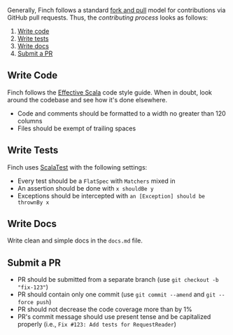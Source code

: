 Generally, Finch follows a standard [fork and pull][0] model for contributions via GitHub pull requests. Thus, the
_contributing process_ looks as follows:

1. [Write code](#write-code)
2. [Write tests](#write-tests)
3. [Write docs](#write-docs)
4. [Submit a PR](#submit-a-pr)

## Write Code
Finch follows the [Effective Scala][1] code style guide. When in doubt, look around the codebase and see how it's done
elsewhere.

* Code and comments should be formatted to a width no greater than 120 columns
* Files should be exempt of trailing spaces

## Write Tests
Finch uses [ScalaTest][2] with the following settings:

* Every test should be a `FlatSpec` with `Matchers` mixed in
* An assertion should be done with `x shouldBe y`
* Exceptions should be intercepted with `an [Exception] should be thrownBy x`

## Write Docs
Write clean and simple docs in the `docs.md` file.

## Submit a PR
* PR should be submitted from a separate branch (use `git checkout -b "fix-123"`)
* PR should contain only one commit (use `git commit --amend` and `git --force push`)
* PR should not decrease the code coverage more than by 1%
* PR's commit message should use present tense and be capitalized properly (i.e., `Fix #123: Add tests for RequestReader`)

[0]: https://help.github.com/articles/using-pull-requests/
[1]: http://twitter.github.io/effectivescala/
[2]: http://www.scalatest.org/
